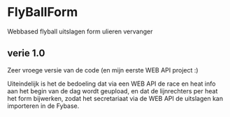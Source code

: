 # FlyBallForm
Webbased flyball uitslagen form ulieren vervanger

verie 1.0
--------------------------------------------------------------------------------------------------
Zeer vroege versie van de code (en mijn eerste WEB API project :)

Uiteindelijk is het de bedoeling dat via een WEB API de race en heat info aan het begin van de dag wordt geupload, en dat de lijnrechters per heat het form bijwerken, zodat het secretariaat via de WEB API de uitslagen kan importeren in de Fybase.
